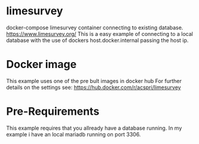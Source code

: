 # limesurvey
docker-compose limesurvey container connecting to existing database. https://www.limesurvey.org/
This is a easy example of connecting to a local database with the use of dockers host.docker.internal passing the host ip.

# Docker image
This example uses one of the pre bult images in docker hub
For further details on the settings see: https://hub.docker.com/r/acspri/limesurvey

# Pre-Requirements
This example requires that you allready have a database running.
In my example i have an local mariadb running on port 3306. 
